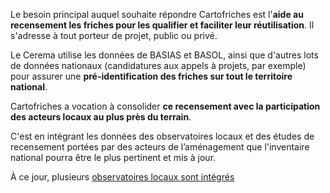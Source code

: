 Le besoin principal auquel souhaite répondre Cartofriches est l'**aide au recensement les friches pour les qualifier et faciliter leur réutilisation**. Il s'adresse à tout porteur de projet, public ou privé.

Le Cerema utilise les données de BASIAS et BASOL, ainsi que d'autres lots de données nationaux (candidatures aux appels à projets, par exemple) pour assurer une **pré-identification des friches sur tout le territoire national**.

Cartofriches a vocation à consolider **ce recensement avec la participation des acteurs locaux au plus près du terrain**.

C'est en intégrant les données des observatoires locaux et des études de recensement portées par des acteurs de l’aménagement que l'inventaire national pourra être le plus pertinent et mis à jour.

À ce jour, plusieurs <a href=https://artificialisation.developpement-durable.gouv.fr/agir-et-etre-accompagne/cartofriches/observatoires-locaux/ target=_blank>observatoires locaux sont intégrés <i class="fa fa-external-link"></i></a>



